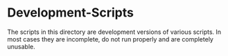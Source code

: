 # Development-Scripts

The scripts in this directory are development versions of various scripts.  In most cases they are incomplete, do not run properly and are completely unusable.
